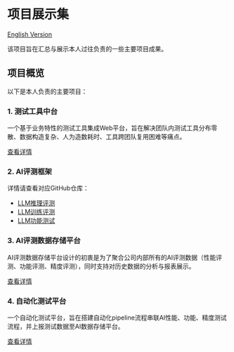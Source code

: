 # 项目展示集

[English Version](README_EN.md)

该项目旨在汇总与展示本人过往负责的一些主要项目成果。

## 项目概览

以下是本人负责的主要项目：

### 1. 测试工具中台

一个基于业务特性的测试工具集成Web平台，旨在解决团队内测试工具分布零散、数据构造复杂、人为造数耗时、工具跨团队复用困难等痛点。

[查看详情](projects/TestToolsPlatform/README.md)

### 2. AI评测框架

详情请查看对应GitHub仓库：
- [LLM推理评测](https://github.com/HowardChenRV/LLM-Eval)
- [LLM训练评测](https://github.com/HowardChenRV/LLM-Train-Eval)
- [LLM功能测试](https://github.com/HowardChenRV/llm_engine_test)

### 3. AI评测数据存储平台

AI评测数据存储平台设计的初衷是为了聚合公司内部所有的AI评测数据（性能评测、功能评测、精度评测），同时支持对历史数据的分析与报表展示。

[查看详情](projects/AIEvaluationDataPlatform/README.md)

### 4. 自动化测试平台

一个自动化测试平台，旨在搭建自动化pipeline流程串联AI性能、功能、精度测试流程，并上报测试数据至AI数据存储平台。

[查看详情](projects/AutoTestPlatform/README.md)